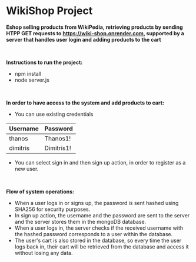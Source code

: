 # WikiShop Project
**Eshop selling products from WikiPedia, retrieving products by sending HTPP GET requests to https://wiki-shop.onrender.com, supported by a server
that handles user login and adding products to the cart**

<br />

**Instructions to run the project:**
* npm install
* node server.js

<br />

**In order to have access to the system and add products to cart:**
* You can use existing credentials

| Username | Password |
| -------- | -------- |
| thanos   | Thanos1! |
| dimitris | Dimitris1! |

* You can select sign in and then sign up action, in order to register as a new user. 

<br />

**Flow of system operations:**
* When a user logs in or signs up, the password is sent hashed using SHA256 for security purposes.
* In sign up action, the username and the password are sent to the server and the server stores them in the mongoDB database.
* When a user logs in, the server checks if the received username with the hashed password corresponds to a user within the database.
* The user's cart is also stored in the database, so every time the user logs back in, their cart will be retrieved from the database and 
access it without losing any data.
